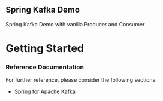 ## Spring Kafka Demo
Spring Kafka Demo with vanilla Producer and Consumer

# Getting Started

### Reference Documentation
For further reference, please consider the following sections:
* [Spring for Apache Kafka](https://docs.spring.io/spring-boot/3.4.4/reference/messaging/kafka.html)